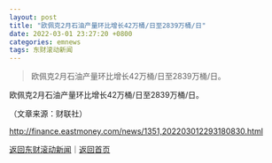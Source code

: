 ```yaml
---
layout: post
title: "欧佩克2月石油产量环比增长42万桶/日至2839万桶/日"
date: 2022-03-01 23:27:20 +0800
categories: emnews
tags: 东财滚动新闻
---
```

> 欧佩克2月石油产量环比增长42万桶/日至2839万桶/日。

<p>欧佩克2月石油产量环比增长42万桶/日至2839万桶/日。</p><p class="em_media">（文章来源：财联社）</p>

<http://finance.eastmoney.com/news/1351,202203012293180830.html>

[返回东财滚动新闻](//finews.withounder.com/emnews/)｜[返回首页](//finews.withounder.com/)